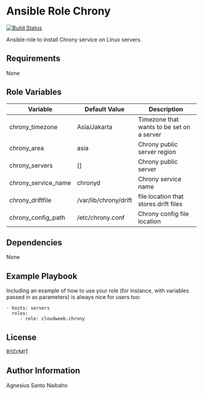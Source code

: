 Ansible Role Chrony
=========

[![Build Status](https://travis-ci.com/cloudweeb/cloudweeb.chrony.svg?branch=master)](https://travis-ci.com/cloudweeb/cloudweeb.chrony)

Ansible role to install Chrony service on Linux servers.

Requirements
------------

None

Role Variables
--------------

| Variable            | Default Value         | Description                               |
|---------------------|-----------------------|-------------------------------------------|
| chrony_timezone     | Asia/Jakarta          | Timezone that wants to be set on a server |
| chrony_area         | asia                  | Chrony public server region               |
| chrony_servers      | []                    | Chrony public server                      |
| chrony_service_name | chronyd               | Chrony service name                       |
| chrony_driftfile    | /var/lib/chrony/drift | file location that stores drift files     |
| chrony_config_path  | /etc/chrony.conf      | Chrony config file location               |


Dependencies
------------

None

Example Playbook
----------------

Including an example of how to use your role (for instance, with variables
passed in as parameters) is always nice for users too:

    - hosts: servers
      roles:
         - role: cloudweeb.chrony

License
-------

BSD/MIT

Author Information
------------------

Agnesius Santo Naibaho
